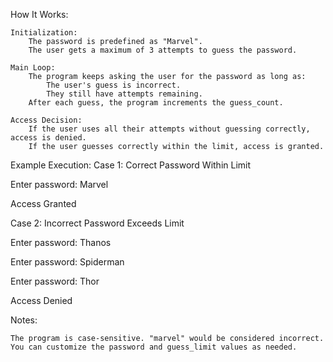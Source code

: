 How It Works:

    Initialization:
        The password is predefined as "Marvel".
        The user gets a maximum of 3 attempts to guess the password.

    Main Loop:
        The program keeps asking the user for the password as long as:
            The user's guess is incorrect.
            They still have attempts remaining.
        After each guess, the program increments the guess_count.

    Access Decision:
        If the user uses all their attempts without guessing correctly, access is denied.
        If the user guesses correctly within the limit, access is granted.

Example Execution:
Case 1: Correct Password Within Limit

Enter password: Marvel

Access Granted

Case 2: Incorrect Password Exceeds Limit

Enter password: Thanos

Enter password: Spiderman

Enter password: Thor

Access Denied

Notes:

    The program is case-sensitive. "marvel" would be considered incorrect.
    You can customize the password and guess_limit values as needed.
